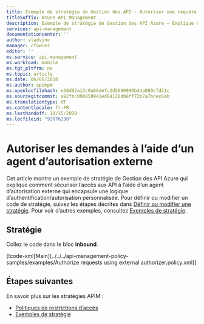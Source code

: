 ```yaml
---
title: Exemple de stratégie de Gestion des API - Autoriser une requête à l’aide d’un agent d’autorisation externe
titleSuffix: Azure API Management
description: Exemple de stratégie de Gestion des API Azure – Explique comment autoriser les demandes à l’aide d’un agent d’autorisation externe qui encapsule une logique d’authentification/autorisation personnalisée ou héritée.
services: api-management
documentationcenter: ''
author: vladvino
manager: cfowler
editor: ''
ms.service: api-management
ms.workload: mobile
ms.tgt_pltfrm: na
ms.topic: article
ms.date: 06/06/2018
ms.author: apimpm
ms.openlocfilehash: e38d92a13c9a66defc2d5090990b44a889cfd21c
ms.sourcegitcommit: a92fbc09b859941ed64128db6ff72b7a7bcec6ab
ms.translationtype: HT
ms.contentlocale: fr-FR
ms.lasthandoff: 10/15/2020
ms.locfileid: "92076230"
---
```

# <a name="authorize-requests-using-external-authorizer"></a>Autoriser les demandes à l’aide d’un agent d’autorisation externe

Cet article montre un exemple de stratégie de Gestion des API Azure qui explique comment sécuriser l’accès aux API à l’aide d’un agent d’autorisation externe qui encapsule une logique d’authentification/autorisation personnalisée. Pour définir ou modifier un code de stratégie, suivez les étapes décrites dans [Définir ou modifier une stratégie](../set-edit-policies.md). Pour voir d’autres exemples, consultez [Exemples de stratégie](../policy-reference.md).

## <a name="policy"></a>Stratégie

Collez le code dans le bloc **inbound**.

[!code-xml[Main](../../../api-management-policy-samples/examples/Authorize requests using external authorizer.policy.xml)]

## <a name="next-steps"></a>Étapes suivantes

En savoir plus sur les stratégies APIM :

+ [Politiques de restrictions d’accès](../api-management-access-restriction-policies.md)
+ [Exemples de stratégie](../policy-reference.md)